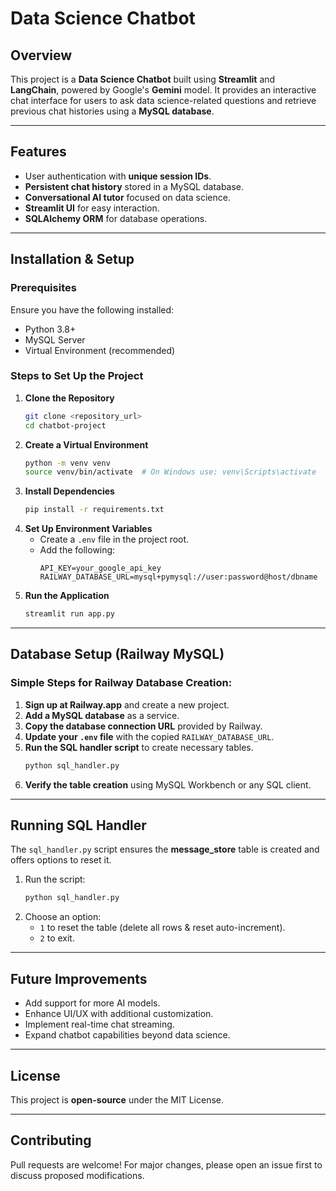 # Data Science Chatbot

## Overview
This project is a **Data Science Chatbot** built using **Streamlit** and **LangChain**, powered by Google's **Gemini** model. It provides an interactive chat interface for users to ask data science-related questions and retrieve previous chat histories using a **MySQL database**.

---

## Features
- User authentication with **unique session IDs**.
- **Persistent chat history** stored in a MySQL database.
- **Conversational AI tutor** focused on data science.
- **Streamlit UI** for easy interaction.
- **SQLAlchemy ORM** for database operations.

---

## Installation & Setup
### Prerequisites
Ensure you have the following installed:
- Python 3.8+
- MySQL Server
- Virtual Environment (recommended)

### Steps to Set Up the Project
1. **Clone the Repository**
   ```sh
   git clone <repository_url>
   cd chatbot-project
   ```
2. **Create a Virtual Environment**
   ```sh
   python -m venv venv
   source venv/bin/activate  # On Windows use: venv\Scripts\activate
   ```
3. **Install Dependencies**
   ```sh
   pip install -r requirements.txt
   ```
4. **Set Up Environment Variables**
   - Create a `.env` file in the project root.
   - Add the following:
     ```env
     API_KEY=your_google_api_key
     RAILWAY_DATABASE_URL=mysql+pymysql://user:password@host/dbname
     ```
5. **Run the Application**
   ```sh
   streamlit run app.py
   ```

---

## Database Setup (Railway MySQL)
### Simple Steps for Railway Database Creation:
1. **Sign up at Railway.app** and create a new project.
2. **Add a MySQL database** as a service.
3. **Copy the database connection URL** provided by Railway.
4. **Update your `.env` file** with the copied `RAILWAY_DATABASE_URL`.
5. **Run the SQL handler script** to create necessary tables.
   ```sh
   python sql_handler.py
   ```
6. **Verify the table creation** using MySQL Workbench or any SQL client.

---

## Running SQL Handler
The `sql_handler.py` script ensures the **message_store** table is created and offers options to reset it.

1. Run the script:
   ```sh
   python sql_handler.py
   ```
2. Choose an option:
   - `1` to reset the table (delete all rows & reset auto-increment).
   - `2` to exit.

---

## Future Improvements
- Add support for more AI models.
- Enhance UI/UX with additional customization.
- Implement real-time chat streaming.
- Expand chatbot capabilities beyond data science.

---

## License
This project is **open-source** under the MIT License.

---

## Contributing
Pull requests are welcome! For major changes, please open an issue first to discuss proposed modifications.

